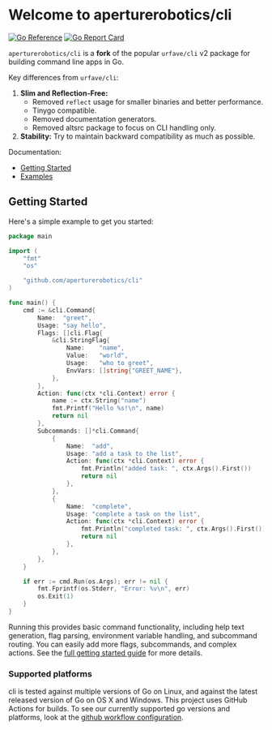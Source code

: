 # Welcome to aperturerobotics/cli

[![Go Reference](https://pkg.go.dev/badge/github.com/aperturerobotics/cli.svg)](https://pkg.go.dev/github.com/aperturerobotics/cli)
[![Go Report Card](https://goreportcard.com/badge/github.com/aperturerobotics/cli)](https://goreportcard.com/report/github.com/aperturerobotics/cli)

`aperturerobotics/cli` is a **fork** of the popular `urfave/cli` v2 package for building command line apps in Go.

Key differences from `urfave/cli`:

1.  **Slim and Reflection-Free:**
    *   Removed `reflect` usage for smaller binaries and better performance.
    *   Tinygo compatible.
    *   Removed documentation generators.
    *   Removed altsrc package to focus on CLI handling only.
2.  **Stability:** Try to maintain backward compatibility as much as possible.

Documentation:

- [Getting Started](./getting-started/)
- [Examples](./examples/)

## Getting Started

Here's a simple example to get you started:

```go
package main

import (
	"fmt"
	"os"

	"github.com/aperturerobotics/cli"
)

func main() {
	cmd := &cli.Command{
		Name:  "greet",
		Usage: "say hello",
		Flags: []cli.Flag{
			&cli.StringFlag{
				Name:    "name",
				Value:   "world",
				Usage:   "who to greet",
				EnvVars: []string{"GREET_NAME"},
			},
		},
		Action: func(ctx *cli.Context) error {
			name := ctx.String("name")
			fmt.Printf("Hello %s!\n", name)
			return nil
		},
		Subcommands: []*cli.Command{
			{
				Name:  "add",
				Usage: "add a task to the list",
				Action: func(ctx *cli.Context) error {
					fmt.Println("added task: ", ctx.Args().First())
					return nil
				},
			},
			{
				Name:  "complete",
				Usage: "complete a task on the list",
				Action: func(ctx *cli.Context) error {
					fmt.Println("completed task: ", ctx.Args().First())
					return nil
				},
			},
		},
	}

	if err := cmd.Run(os.Args); err != nil {
		fmt.Fprintf(os.Stderr, "Error: %v\n", err)
		os.Exit(1)
	}
}
```

Running this provides basic command functionality, including help text generation, flag parsing, environment variable handling, and subcommand routing. You can easily add more flags, subcommands, and complex actions. See the [full getting started guide](./getting-started/) for more details.

### Supported platforms

cli is tested against multiple versions of Go on Linux, and against the latest
released version of Go on OS X and Windows. This project uses GitHub Actions
for builds. To see our currently supported go versions and platforms, look at
the [github workflow configuration](https://github.com/aperturerobotics/cli/blob/main/.github/workflows/tests.yml).
